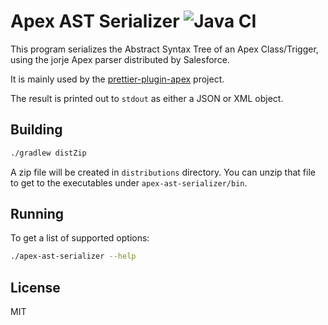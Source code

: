 # Apex AST Serializer ![Java CI](https://github.com/dangmai/apex-ast-serializer/workflows/Java%20CI/badge.svg)

This program serializes the Abstract Syntax Tree of an Apex Class/Trigger,
using the jorje Apex parser distributed by Salesforce.

It is mainly used by the [prettier-plugin-apex](https://github.com/dangmai/prettier-plugin-apex) project.

The result is printed out to `stdout` as either a JSON or XML object.

## Building

```bash
./gradlew distZip
```

A zip file will be created in `distributions` directory.
You can unzip that file to get to the executables under `apex-ast-serializer/bin`.

## Running

To get a list of supported options:

```bash
./apex-ast-serializer --help
```

## License

MIT
